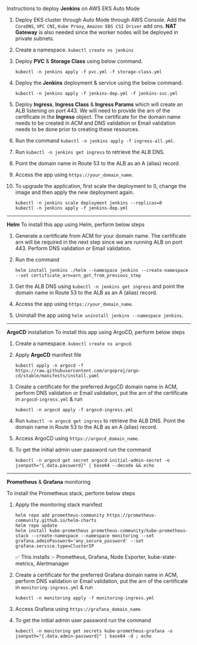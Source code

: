 Instructions to deploy **Jenkins** on AWS EKS Auto Mode
  1. Deploy EKS cluster through Auto Mode through AWS Console. Add the ` CoreDNS `, ` VPC CNI `, ` Kube Proxy `, `Amazon EBS CSI Driver` add ons. **NAT Gateway** is also needed since the worker nodes will be deployed in private subnets.
  2. Create a namespace. ` kubectl create ns jenkins `
  3. Deploy **PVC** & **Storage Class** using below command.

     ```
     kubectl -n jenkins apply -f pvc.yml -f storage-class.yml
     ```
  4. Deploy the **Jenkins** deployment & service using the below command.

     ```
     kubectl -n jenkins apply -f jenkins-dep.yml -f jenkins-svc.yml
     ```
  5. Deploy **Ingress**, **Ingress Class** & **Ingress Params** which will create an ALB listening on port 443. We will need to provide the arn of the certificate in the **Ingress** object. The certificate for the domain name needs to be created in ACM and DNS validation or Email validation needs to be done prior to creating these resources.
  6. Run the command ` kubectl -n jenkins apply -f ingress-all.yml `.
  7. Run ` kubectl -n jenkins get ingress ` to retrieve the ALB DNS.
  8. Point the domain name in Route 53 to the ALB as an A (alias) record.
  9. Access the app using ` https://your_domain_name `.
 10. To upgrade the application, first scale the deployment to 0, change the image and then apply the new deployment again.
     ```
     kubectl -n jenkins scale deployment jenkins --replicas=0
     kubectl -n jenkins apply -f jenkins-dep.yml
     ```

---------------------

**Helm**
To install this app using Helm, perform below steps
  1. Generate a certificate from ACM for your domain name. The certificate arn will be required in the next step since we are running ALB on port 443. Perform DNS validation or Email validation.
  2. Run the command

     ```
     helm install jenkins ./helm --namespace jenkins --create-namespace --set certificate_arn=arn_got_from_previous_step
     ```
  4. Get the ALB DNS using ` kubectl -n jenkins get ingress ` and point the domain name in Route 53 to the ALB as an A (alias) record.
  5. Access the app using ` https://your_domain_name `.
  6. Uninstall the app using ` helm uninstall jenkins --namespace jenkins `.

-----------------------------

**ArgoCD** installation
To install this app using ArgoCD, perform below steps
  1. Create a namespace. ` kubectl create ns argocd `.
  2. Apply **ArgoCD** manifest file
     
     ```
     kubectl apply -n argocd -f https://raw.githubusercontent.com/argoproj/argo-cd/stable/manifests/install.yaml
     ```
  3. Create a certificate for the preferred ArgoCD domain name in ACM, perform DNS validation or Email validation, put the arn of the certificate in ` argocd-ingress.yml ` & run

     ```
     kubectl -n argocd apply -f argocd-ingress.yml
     ```
  4. Run ` kubectl -n argocd get ingress ` to retrieve the ALB DNS. Point the domain name in Route 53 to the ALB as an A (alias) record.
  5. Access ArgoCD using ` https://argocd_domain_name `.
  6. To get the initial admin user password run the command

     ```
     kubectl -n argocd get secret argocd-initial-admin-secret -o jsonpath="{.data.password}" | base64 --decode && echo
     ```

-----------------------------

**Prometheus** & **Grafana** monitoring

To install the Prometheus stack, perform below steps
   1. Apply the monitoring stack manifest

      ```
      helm repo add prometheus-community https://prometheus-community.github.io/helm-charts
      helm repo update
      helm install kube-prometheus prometheus-community/kube-prometheus-stack --create-namespace --namespace monitoring --set grafana.adminPassword='any_secure_password' --set grafana.service.type=ClusterIP
      ```

      ✅ This installs :- Prometheus, Grafana, Node Exporter, kube-state-metrics, Alertmanager

   2. Create a certificate for the preferred Grafana domain name in ACM, perform DNS validation or Email validation, put the arn of the certificate in ` monitoring-ingress.yml ` & run

      ```
      kubectl -n monitoring apply -f monitoring-ingress.yml
      ```
   3. Access Grafana using ` https://grafana_domain_name `.
   4. To get the initial admin user password run the command

      ```
      kubectl -n monitoring get secrets kube-prometheus-grafana -o jsonpath="{.data.admin-password}" | base64 -d ; echo
      ```